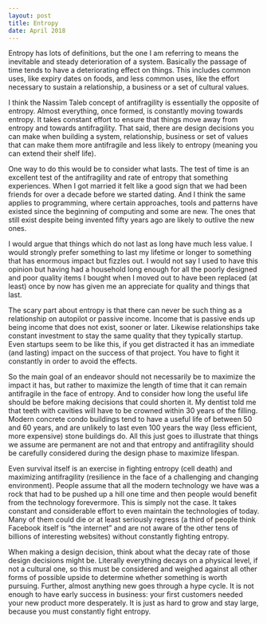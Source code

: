 ```yaml
---
layout: post
title: Entropy
date: April 2018
---
```

Entropy has lots of definitions, but the one I am referring to means the inevitable and steady deterioration of a system. Basically the passage of time tends to have a deteriorating effect on things. This includes common uses, like expiry dates on foods, and less common uses, like the effort necessary to sustain a relationship, a business or a set of cultural values.

I think the Nassim Taleb concept of antifragility is essentially the opposite of entropy. Almost everything, once formed, is constantly moving towards entropy. It takes constant effort to ensure that things move away from entropy and towards antifragility. That said, there are design decisions you can make when building a system, relationship, business or set of values that can make them more antifragile and less likely to entropy (meaning you can extend their shelf life).

One way to do this would be to consider what lasts. The test of time is an excellent test of the antifragility and rate of entropy that something experiences. When I got married it felt like a good sign that we had been friends for over a decade before we started dating. And I think the same applies to programming, where certain approaches, tools and patterns have existed since the beginning of computing and some are new. The ones that still exist despite being invented fifty years ago are likely to outlive the new ones.

I would argue that things which do not last as long have much less value. I would strongly prefer something to last my lifetime or longer to something that has enormous impact but fizzles out. I would not say I used to have this opinion but having had a household long enough for all the poorly designed and poor quality items I bought when I moved out to have been replaced (at least) once by now has given me an appreciate for quality and things that last.

The scary part about entropy is that there can never be such thing as a relationship on autopilot or passive income. Income that is passive ends up being income that does not exist, sooner or later. Likewise relationships take constant investment to stay the same quality that they typically startup. Even startups seem to be like this, if you get distracted it has an immediate (and lasting) impact on the success of that project. You have to fight it constantly in order to avoid the effects.

So the main goal of an endeavor should not necessarily be to maximize the impact it has, but rather to maximize the length of time that it can remain antifragile in the face of entropy. And to consider how long the useful life should be before making decisions that could shorten it. My dentist told me that teeth with cavities will have to be crowned within 30 years of the filling. Modern concrete condo buildings tend to have a useful life of between 50 and 60 years, and are unlikely to last even 100 years the way (less efficient, more expensive) stone buildings do. All this just goes to illustrate that things we assume are permanent are not and that entropy and antifragility should be carefully considered during the design phase to maximize lifespan.

Even survival itself is an exercise in fighting entropy (cell death) and maximizing antifragility (resilience in the face of a challenging and changing environment). People assume that all the modern technology we have was a rock that had to be pushed up a hill one time and then people would benefit from the technology forevermore. This is simply not the case. It takes constant and considerable effort to even maintain the technologies of today. Many of them could die or at least seriously regress (a third of people think Facebook itself is “the internet” and are not aware of the other tens of billions of interesting websites) without constantly fighting entropy.

When making a design decision, think about what the decay rate of those design decisions might be. Literally everything decays on a physical level, if not a cultural one, so this must be considered and weighed against all other forms of possible upside to determine whether something is worth pursuing. Further, almost anything new goes through a hype cycle. It is not enough to have early success in business: your first customers needed your new product more desperately. It is just as hard to grow and stay large, because you must constantly fight entropy.

